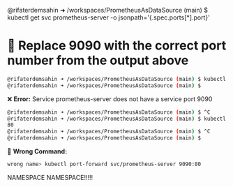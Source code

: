 @rifaterdemsahin ➜ /workspaces/PrometheusAsDataSource (main) $ kubectl get svc prometheus-server -o jsonpath='{.spec.ports[*].port}'
# 🔄 Replace 9090 with the correct port number from the output above

```sh
@rifaterdemsahin ➜ /workspaces/PrometheusAsDataSource (main) $ kubectl port-forward svc/prometheus-server <correct-port>:9090
@rifaterdemsahin ➜ /workspaces/PrometheusAsDataSource (main) $ 
```

❌ **Error:** Service prometheus-server does not have a service port 9090

```sh
@rifaterdemsahin ➜ /workspaces/PrometheusAsDataSource (main) $ ^C
@rifaterdemsahin ➜ /workspaces/PrometheusAsDataSource (main) $ kubectl get svc prometheus-server -o jsonpath='{.spec.ports[*].port}'
80
@rifaterdemsahin ➜ /workspaces/PrometheusAsDataSource (main) $ ^C
@rifaterdemsahin ➜ /workspaces/PrometheusAsDataSource (main) $ 
```

🚫 **Wrong Command:**

```sh
wrong name> kubectl port-forward svc/prometheus-server 9090:80
```


NAMESPACE NAMESPACE!!!!!